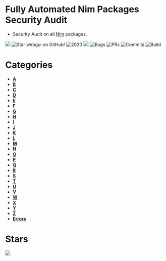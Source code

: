 # Fully Automated Nim Packages Security Audit

- Security Audit on all [Nim](http://nim-lang.org) packages.

![](https://img.shields.io/github/languages/top/juancarlospaco/nim_packages_security_audit?style=for-the-badge)
![](https://img.shields.io/github/stars/juancarlospaco/nim_packages_security_audit?style=for-the-badge "Star webgui on GitHub!")
![](https://img.shields.io/maintenance/yes/2020?style=for-the-badge "2020")
![](https://img.shields.io/github/languages/code-size/juancarlospaco/nim_packages_security_audit?style=for-the-badge)
![](https://img.shields.io/github/issues-raw/juancarlospaco/nim_packages_security_audit?style=for-the-badge "Bugs")
![](https://img.shields.io/github/issues-pr-raw/juancarlospaco/nim_packages_security_audit?style=for-the-badge "PRs")
![](https://img.shields.io/github/last-commit/juancarlospaco/nim_packages_security_audit?style=for-the-badge "Commits")
![Build](https://github.com/juancarlospaco/webgui/workflows/Build/badge.svg?branch=master)


# Categories

- [**A**](https://github.com/juancarlospaco/nim_packages_security_audit/tree/master/a 'a')
- [**B**](https://github.com/juancarlospaco/nim_packages_security_audit/tree/master/b 'b')
- [**C**](https://github.com/juancarlospaco/nim_packages_security_audit/tree/master/c 'c')
- [**D**](https://github.com/juancarlospaco/nim_packages_security_audit/tree/master/d 'd')
- [**E**](https://github.com/juancarlospaco/nim_packages_security_audit/tree/master/e 'e')
- [**F**](https://github.com/juancarlospaco/nim_packages_security_audit/tree/master/f 'f')
- [**G**](https://github.com/juancarlospaco/nim_packages_security_audit/tree/master/g 'g')
- [**H**](https://github.com/juancarlospaco/nim_packages_security_audit/tree/master/h 'h')
- [**I**](https://github.com/juancarlospaco/nim_packages_security_audit/tree/master/i 'i')
- [**J**](https://github.com/juancarlospaco/nim_packages_security_audit/tree/master/j 'j')
- [**K**](https://github.com/juancarlospaco/nim_packages_security_audit/tree/master/k 'k')
- [**L**](https://github.com/juancarlospaco/nim_packages_security_audit/tree/master/l 'l')
- [**M**](https://github.com/juancarlospaco/nim_packages_security_audit/tree/master/m 'm')
- [**N**](https://github.com/juancarlospaco/nim_packages_security_audit/tree/master/n 'n')
- [**O**](https://github.com/juancarlospaco/nim_packages_security_audit/tree/master/o 'o')
- [**P**](https://github.com/juancarlospaco/nim_packages_security_audit/tree/master/p 'p')
- [**Q**](https://github.com/juancarlospaco/nim_packages_security_audit/tree/master/q 'q')
- [**R**](https://github.com/juancarlospaco/nim_packages_security_audit/tree/master/r 'r')
- [**S**](https://github.com/juancarlospaco/nim_packages_security_audit/tree/master/s 's')
- [**T**](https://github.com/juancarlospaco/nim_packages_security_audit/tree/master/t 't')
- [**U**](https://github.com/juancarlospaco/nim_packages_security_audit/tree/master/u 'u')
- [**V**](https://github.com/juancarlospaco/nim_packages_security_audit/tree/master/v 'v')
- [**W**](https://github.com/juancarlospaco/nim_packages_security_audit/tree/master/w 'w')
- [**X**](https://github.com/juancarlospaco/nim_packages_security_audit/tree/master/x 'x')
- [**Y**](https://github.com/juancarlospaco/nim_packages_security_audit/tree/master/y 'y')
- [**Z**](https://github.com/juancarlospaco/nim_packages_security_audit/tree/master/z 'z')
- [**Errors**](https://github.com/juancarlospaco/nim_packages_security_audit/tree/master/z 'Errors')


# Stars

![](https://starchart.cc/juancarlospaco/nim_packages_security_audit.svg)
